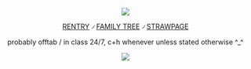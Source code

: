 
<div align="center">

![](https://files.catbox.moe/iytbfn.webp)

[RENTRY](https://rentry.co/genius-veritas) ৴ [FAMILY TREE](https://rentry.co/HoHfamilytree) ৴ [STRAWPAGE](https://argentilover.straw.page)

probably offtab / in class 24/7, c+h whenever unless stated otherwise ^_^

![](https://64.media.tumblr.com/3ccad3636f3ed44c4c1d79757eb506f6/28e2368cea72120a-4f/s250x400/76910dcb593976b4d19a1abbbffefb399ef865ed.pnj)
